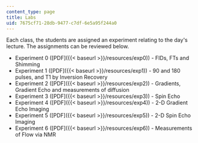 ```yaml
---
content_type: page
title: Labs
uid: 7675cf71-28db-9477-c7df-6e5a95f244a0
---
```


Each class, the students are assigned an experiment relating to the day's lecture. The assignments can be reviewed below.

*   Experiment 0 ([PDF]({{< baseurl >}}/resources/exp0)) - FIDs, FTs and Shimming
*   Experiment 1 ([PDF]({{< baseurl >}}/resources/exp1)) - 90 and 180 pulses, and T1 by Inversion Recovery
*   Experiment 2 ([PDF]({{< baseurl >}}/resources/exp2)) - Gradients, Gradient Echo and measurements of diffusion
*   Experiment 3 ([PDF]({{< baseurl >}}/resources/exp3)) - Spin Echo
*   Experiment 4 ([PDF]({{< baseurl >}}/resources/exp4)) - 2-D Gradient Echo Imaging
*   Experiment 5 ([PDF]({{< baseurl >}}/resources/exp5)) - 2-D Spin Echo Imaging
*   Experiment 6 ([PDF]({{< baseurl >}}/resources/exp6)) - Measurements of Flow via NMR